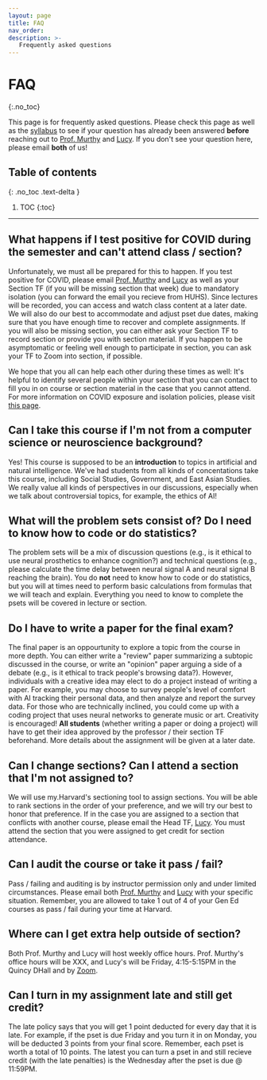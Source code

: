 ```yaml
---
layout: page
title: FAQ
nav_order: 
description: >-
   Frequently asked questions
---
```


# FAQ
{:.no_toc}

This page is for frequently asked questions. Please check this page as well as the [syllabus](https://gened1125.github.io/spring2022/syllabus/) to see if your question has already been answered **before** reaching out to [Prof. Murthy](mailto:vnmurthy@fas.harvard.edu) and [Lucy](mailto:lucylai@g.harvard.edu). If you don't see your question here, please email **both** of us!

## Table of contents
{: .no_toc .text-delta }

1. TOC
{:toc}

---

## What happens if I test positive for COVID during the semester and can't attend class / section?
Unfortunately, we must all be prepared for this to happen. If you test positive for COVID, please email [Prof. Murthy](mailto:vnmurthy@fas.harvard.edu) and [Lucy](mailto:lucylai@g.harvard.edu) as well as your Section TF (if you will be missing section that week) due to mandatory isolation (you can forward the email you recieve from HUHS). Since lectures will be recorded, you can access and watch class content at a later date. We will also do our best to accommodate and adjust pset due dates, making sure that you have enough time to recover and complete assignments. If you will also be missing section, you can either ask your Section TF to record section or provide you with section material. If you happen to be asymptomatic or feeling well enough to participate in section, you can ask your TF to Zoom into section, if possible.

We hope that you all can help each other during these times as well: It's helpful to identify several people within your section that you can contact to fill you in on course or section material in the case that you cannot attend. For more information on COVID exposure and isolation policies, please visit [this page](https://www.harvard.edu/coronavirus/testing-tracing/exposure-quarantine-isolation/).

## Can I take this course if I'm not from a computer science or neuroscience background?
Yes! This course is supposed to be an **introduction** to topics in artificial and natural intelligence. We've had students from all kinds of concentations take this course, including Social Studies, Government, and East Asian Studies. We really value all kinds of perspectives in our discussions, especially when we talk about controversial topics, for example, the ethics of AI!

## What will the problem sets consist of? Do I need to know how to code or do statistics?
The problem sets will be a mix of discussion questions (e.g., is it ethical to use neural prosthetics to enhance cognition?) and technical questions (e.g., please calculate the time delay between neural signal A and neural signal B reaching the brain). You do **not** need to know how to code or do statistics, but you will at times need to perform basic calculations from formulas that we will teach and explain. Everything you need to know to complete the psets will be covered in lecture or section. 

## Do I have to write a paper for the final exam? 
The final paper is an oppourtunity to explore a topic from the course in more depth. You can either write a "review" paper summarizing a subtopic discussed in the course, or write an "opinion" paper arguing a side of a debate (e.g., is it ethical to track people's browsing data?). However, individuals with a creative idea may elect to do a project instead of writing a paper. For example, you may choose to survey people's level of comfort with AI tracking their personal data, and then analyze and report the survey data. For those who are technically inclined, you could come up with a coding project that uses neural networks to generate music or art. Creativity is encouraged! **All students** (whether writing a paper or doing a project) will have to get their idea approved by the professor / their section TF beforehand. More details about the assignment will be given at a later date.

## Can I change sections? Can I attend a section that I'm not assigned to?
We will use my.Harvard's sectioning tool to assign sections. You will be able to rank sections in the order of your preference, and we will try our best to honor that preference. If in the case you are assigned to a section that conflicts with another course, please email the Head TF, [Lucy](mailto:lucylai@g.harvard.edu). You must attend the section that you were assigned to get credit for section attendance. 

## Can I audit the course or take it pass / fail?
Pass / failing and auditing is by instructor permission only and under limited circumstances. Please email both [Prof. Murthy](mailto:vnmurthy@fas.harvard.edu) and [Lucy](mailto:lucylai@g.harvard.edu) with your specific situation. Remember, you are allowed to take 1 out of 4 of your Gen Ed courses as pass / fail during your time at Harvard.

## Where can I get extra help outside of section?
Both Prof. Murthy and Lucy will host weekly office hours. Prof. Murthy's office hours will be XXX, and Lucy's will be Friday, 4:15-5:15PM in the Quincy DHall and by [Zoom](https://harvard.zoom.us/my/lucylai/).

## Can I turn in my assignment late and still get credit?
The late policy says that you will get 1 point deducted for every day that it is late. For example, if the pset is due Friday and you turn it in on Monday, you will be deducted 3 points from your final score. Remember, each pset is worth a total of 10 points. The latest you can turn a pset in and still recieve credit (with the late penalties) is the Wednesday after the pset is due @ 11:59PM.
